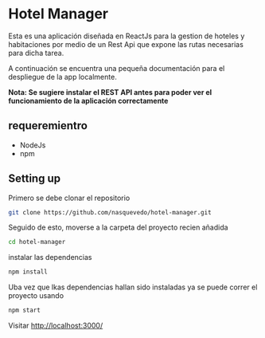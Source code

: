 # Hotel Manager

Esta es una aplicación diseñada en ReactJs para la gestion de hoteles y habitaciones por medio de un Rest Api que expone las rutas necesarias para dicha tarea.

A continuación se encuentra una pequeña documentación para el despliegue de la app localmente.

**Nota: Se sugiere instalar el REST API antes para poder ver el funcionamiento de la aplicación correctamente**

## requeremientro
- NodeJs
- npm


## Setting up

Primero se debe clonar el repositorio
```sh
git clone https://github.com/nasquevedo/hotel-manager.git
```

Seguido de esto, moverse a la carpeta del proyecto recien añadida
```sh
cd hotel-manager
```
instalar las dependencias
```sh
npm install
```
Uba vez que lkas dependencias hallan sido instaladas ya se puede correr el proyecto usando

```sh
npm start
```
Visitar [http://localhost:3000/](http://localhost:3000/)
